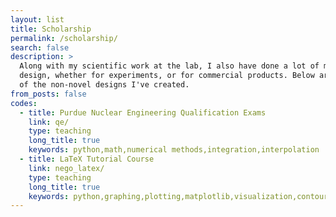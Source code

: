 ```yaml
---
layout: list
title: Scholarship
permalink: /scholarship/
search: false
description: >
  Along with my scientific work at the lab, I also have done a lot of machine
  design, whether for experiments, or for commercial products. Below are some
  of the non-novel designs I've created.
from_posts: false
codes:
  - title: Purdue Nuclear Engineering Qualification Exams
    link: qe/
    type: teaching
    long_title: true
    keywords: python,math,numerical methods,integration,interpolation
  - title: LaTeX Tutorial Course
    link: nego_latex/
    type: teaching
    long_title: true
    keywords: python,graphing,plotting,matplotlib,visualization,contour
---
```

